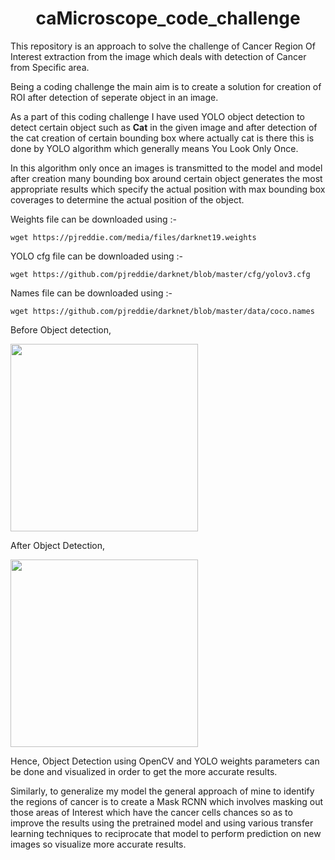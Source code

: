 <h1 align="center"> caMicroscope_code_challenge </h1>
This repository is an approach to solve the challenge of Cancer Region Of Interest extraction from the image which deals with detection of Cancer from Specific area.

Being a coding challenge the main aim is to create a solution for creation of ROI after detection of seperate object in an image. 


As a part of this coding challenge I have used YOLO object detection to detect certain object such as **Cat** in the given image and after detection of the cat creation of certain bounding box where actually cat is there this is done by YOLO algorithm which generally means You Look Only Once.

In this algorithm only once an images is transmitted to the model and model after creation many bounding box around certain object generates the most appropriate results which specify the actual position with max bounding box coverages to determine the actual position of the object.

Weights file can be downloaded using :- 

```wget https://pjreddie.com/media/files/darknet19.weights```

YOLO cfg file can be downloaded using :-

```wget https://github.com/pjreddie/darknet/blob/master/cfg/yolov3.cfg```

Names file can be downloaded using :-

```wget https://github.com/pjreddie/darknet/blob/master/data/coco.names```

Before Object detection,

<img src="./images/cat2.jpeg" height="300" width="300" ></img>

After Object Detection,

<img src="./images/cat_detect.png" height="300" width="300"></img>

Hence, Object Detection using OpenCV and YOLO weights parameters can be done and visualized in order to get the more accurate results.

Similarly, to generalize my model the general approach of mine to identify the regions of cancer is to create a Mask RCNN which involves masking out those areas of Interest which have the cancer cells chances so as to improve the results using the pretrained model and using various transfer learning techniques to reciprocate that model to perform prediction on new images so visualize more accurate results.
